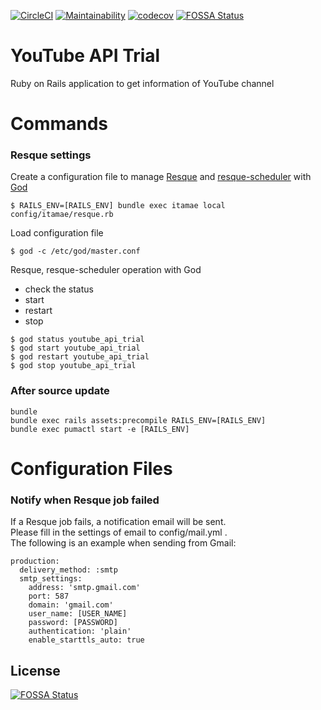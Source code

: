 [![CircleCI](https://circleci.com/gh/mishina2228/youtube-api-trial.svg?style=svg)](https://circleci.com/gh/mishina2228/youtube-api-trial)
[![Maintainability](https://api.codeclimate.com/v1/badges/b80a05b702d4a8ee5b13/maintainability)](https://codeclimate.com/github/mishina2228/youtube-api-trial/maintainability)
[![codecov](https://codecov.io/gh/mishina2228/youtube-api-trial/branch/master/graph/badge.svg)](https://codecov.io/gh/mishina2228/youtube-api-trial)
[![FOSSA Status](https://app.fossa.com/api/projects/git%2Bgithub.com%2Fmishina2228%2Fyoutube-api-trial.svg?type=shield)](https://app.fossa.com/projects/git%2Bgithub.com%2Fmishina2228%2Fyoutube-api-trial?ref=badge_shield)

# YouTube API Trial

Ruby on Rails application to get information of YouTube channel

# Commands

### Resque settings

Create a configuration file to manage [Resque](https://github.com/resque/resque) and [resque-scheduler](https://github.com/resque/resque-scheduler) with [God](http://godrb.com/)
```
$ RAILS_ENV=[RAILS_ENV] bundle exec itamae local config/itamae/resque.rb
```

Load configuration file
```
$ god -c /etc/god/master.conf
```

Resque, resque-scheduler operation with God
* check the status
* start
* restart
* stop
```
$ god status youtube_api_trial
$ god start youtube_api_trial
$ god restart youtube_api_trial
$ god stop youtube_api_trial
```

### After source update

```
bundle
bundle exec rails assets:precompile RAILS_ENV=[RAILS_ENV]
bundle exec pumactl start -e [RAILS_ENV]
```

# Configuration Files

### Notify when Resque job failed

If a Resque job fails, a notification email will be sent.  
Please fill in the settings of email to config/mail.yml .  
The following is an example when sending from Gmail:

```
production:
  delivery_method: :smtp
  smtp_settings:
    address: 'smtp.gmail.com'
    port: 587
    domain: 'gmail.com'
    user_name: [USER_NAME]
    password: [PASSWORD]
    authentication: 'plain'
    enable_starttls_auto: true
```


## License
[![FOSSA Status](https://app.fossa.com/api/projects/git%2Bgithub.com%2Fmishina2228%2Fyoutube-api-trial.svg?type=large)](https://app.fossa.com/projects/git%2Bgithub.com%2Fmishina2228%2Fyoutube-api-trial?ref=badge_large)
